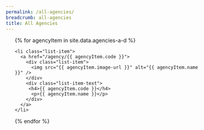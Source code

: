```yaml
---
permalink: /all-agencies/
breadcrumb: all-agencies
title: All Agencies
---
```

    
<div class="list-container">
  <ul class="vertical-list">
  
  {% for agencyItem in site.data.agencies-a-d %}
  
    <li class="list-item">
      <a href="/agency/{{ agencyItem.code }}">
        <div class="list-item">
          <img src="{{ agencyItem.image-url }}" alt="{{ agencyItem.name }}" />
        </div>
        <div class="list-item-text">
         <h4>{{ agencyItem.code }}</h4>
          <p>{{ agencyItem.name }}</p>          
        </div>
      </a>     
    </li>
           
  {% endfor %}
  
  </ul>
</div>
